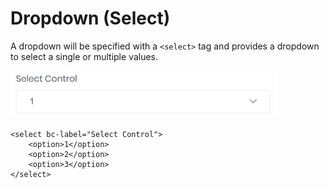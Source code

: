 # Dropdown (Select)

A dropdown will be specified with a `<select>` tag and provides a dropdown to select a single or multiple values.

<img class="img-shadow img-responsive center-block" src="https://raw.githubusercontent.com/brecons/metronic-tag-helper/master/docs/images/select_01.png" width="427" alt="Mecons Dropdown Control">

```markup
<select bc-label="Select Control">
	<option>1</option>
	<option>2</option>
	<option>3</option>
</select>
```